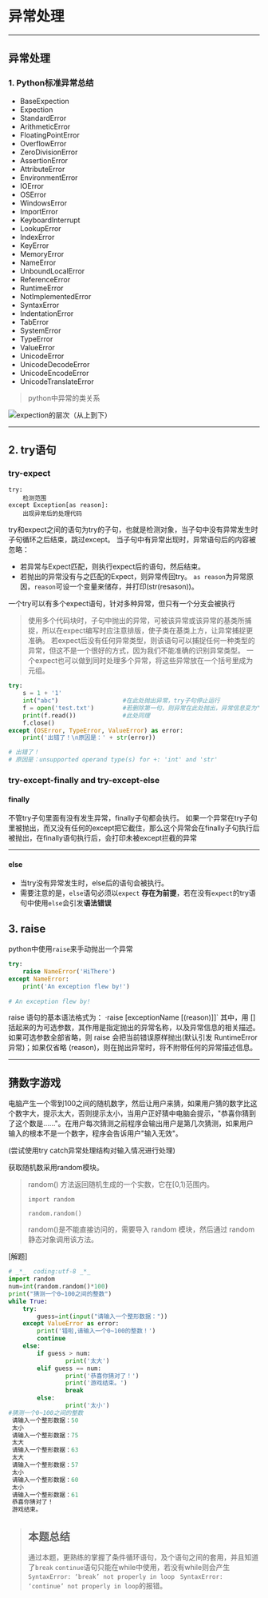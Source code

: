 # 异常处理
***
##  异常处理
###  1. Python标准异常总结
* BaseExpection
* Expection
* StandardError
* ArithmeticError
* FloatingPointError
* OverflowError
* ZeroDivisionError
* AssertionError
* AttributeError
* EnvironmentError
* IOError
* OSError
* WindowsError
* ImportError
* KeyboardInterrupt
* LookupError
* IndexError
* KeyError
* MemoryError
* NameError
* UnboundLocalError
* ReferenceError
* RuntimeError
* NotImplementedError
* SyntaxError
* IndentationError
* TabError
* SystemError
* TypeError
* ValueError
* UnicodeError
* UnicodeDecodeError
* UnicodeEncodeError
* UnicodeTranslateError
> python中异常的类关系

![expection的层次（从上到下）](https://camo.githubusercontent.com/e9b48743c3300f4d9a3ad201246277b2bc5245e1/68747470733a2f2f696d672d626c6f672e6373646e696d672e636e2f32303230303731303133313430343534382e706e67)
***
##  2. try语句
###  try-expect
```
try:
    检测范围
except Exception[as reason]:
    出现异常后的处理代码
```
try和expect之间的语句为try的子句，也就是检测对象，当子句中没有异常发生时子句循环之后结束，跳过except。
当子句中有异常出现时，异常语句后的内容被忽略：
  * 若异常与Expect匹配，则执行expect后的语句，然后结束。
  * 若抛出的异常没有与之匹配的Expect，则异常传回try。
`as reason`为异常原因，`reason`可设一个变量来储存，并打印(str(resason))。

一个try可以有多个expect语句，针对多种异常，但只有一个分支会被执行
> 使用多个代码块时，子句中抛出的异常，可被该异常或该异常的基类所捕捉，所以在expect编写时应注意排版，使子类在基类上方，让异常捕捉更准确。
> 若expect后没有任何异常类型，则该语句可以捕捉任何一种类型的异常，但这不是一个很好的方式，因为我们不能准确的识别异常类型。
一个expect也可以做到同时处理多个异常，将这些异常放在一个括号里成为元组。
```python
try:
    s = 1 + '1'
    int("abc")                  #在此处抛出异常，try子句停止运行
    f = open('test.txt')        #若删除第一句，则异常在此处抛出，异常信息变为"  invalid literal for int() with base 10: 'abc'  "
    print(f.read())             #此处同理
    f.close()
except (OSError, TypeError, ValueError) as error:
    print('出错了！\n原因是：' + str(error))

# 出错了！
# 原因是：unsupported operand type(s) for +: 'int' and 'str'
```
###  try-except-finally and try-except-else
#### finally 
不管try子句里面有没有发生异常，finally子句都会执行。
如果一个异常在try子句里被抛出，而又没有任何的except把它截住，那么这个异常会在finally子句执行后被抛出，在finally语句执行后，会打印未被except拦截的异常
***
#### else
* 当try没有异常发生时，else后的语句会被执行。
* 需要注意的是，`else`语句必须以`expect` **存在为前提**，若在没有`expect`的try语句中使用`else`会引发**语法错误**
##  3. raise
python中使用`raise`来手动抛出一个异常
```python
try:
    raise NameError('HiThere')
except NameError:
    print('An exception flew by!')
    
# An exception flew by!
```
raise 语句的基本语法格式为： ·raise [exceptionName [(reason)]]`
其中，用 [] 括起来的为可选参数，其作用是指定抛出的异常名称，以及异常信息的相关描述。如果可选参数全部省略，则 raise 会把当前错误原样抛出(默认引发 RuntimeError 异常)；如果仅省略 (reason)，则在抛出异常时，将不附带任何的异常描述信息。
***

##  猜数字游戏
电脑产生一个零到100之间的随机数字，然后让用户来猜，如果用户猜的数字比这个数字大，提示太大，否则提示太小，当用户正好猜中电脑会提示，"恭喜你猜到了这个数是......"。在用户每次猜测之前程序会输出用户是第几次猜测，如果用户输入的根本不是一个数字，程序会告诉用户"输入无效"。

(尝试使用try catch异常处理结构对输入情况进行处理)

获取随机数采用random模块。
> random() 方法返回随机生成的一个实数，它在[0,1)范围内。
> ```
> import random
> 
> random.random()
> ```
> random()是不能直接访问的，需要导入 random 模块，然后通过 random 静态对象调用该方法。

[解题]
```python
# _*_  coding:utf-8 _*_
import random
num=int(random.random()*100)
print("猜测一个0~100之间的整数")
while True:
    try:
        guess=int(input("请输入一个整形数据："))
    except ValueError as error:
        print('错啦,请输入一个0~100的整数！')
        continue
    else:
        if guess > num:
                print('太大')
        elif guess == num:
                print('恭喜你猜对了！')
                print('游戏结束。')
                break
        else:
                print('太小')
#猜测一个0~100之间的整数
 请输入一个整形数据：50
 太小
 请输入一个整形数据：75
 太大
 请输入一个整形数据：63
 太大
 请输入一个整形数据：57
 太小
 请输入一个整形数据：60
 太小
 请输入一个整形数据：61
 恭喜你猜对了！
 游戏结束。

```
>## 本题总结
> 通过本题，更熟练的掌握了条件循环语句，及个语句之间的套用，并且知道了`break`  `continue`语句只能在while中使用，若没有while则会产生 `SyntaxError: ‘break’ not properly in loop`  ` SyntaxError: ‘continue’ not properly in loop`的报错。
